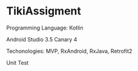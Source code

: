 # TikiAssigment
Programming Language: Kotlin

Android Studio 3.5 Canary 4

Techonologies: MVP, RxAndroid, RxJava, Retrofit2

Unit Test
